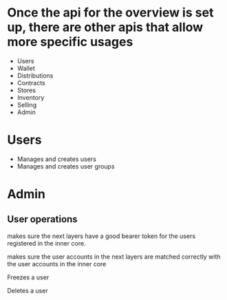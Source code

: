 # Once the api for the overview is set up, there are other apis that allow more specific usages

* Users
* Wallet
* Distributions
* Contracts
* Stores
* Inventory
* Selling
* Admin


# Users

* Manages and creates users
* Manages and creates user groups



# Admin

## User operations

makes sure the next layers have a good bearer token for the users registered in the inner core.

makes sure the user accounts in the next layers are matched correctly with the user accounts in the inner core

Freezes a user

Deletes a user
